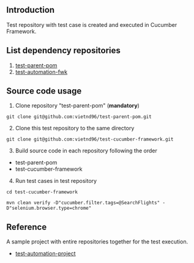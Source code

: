 ## Introduction

Test repository with test case is created and executed in Cucumber Framework.<br>

## List dependency repositories

1. [test-parent-pom](../../../test-parent-pom)
2. [test-automation-fwk](../../../test-automation-fwk)

## Source code usage

1. Clone repository "test-parent-pom" (**mandatory**)

```shell
git clone git@github.com:vietnd96/test-parent-pom.git
```

2. Clone this test repository to the same directory

```shell
git clone git@github.com:vietnd96/test-cucumber-framework.git
```

3. Build source code in each repository following the order

- test-parent-pom
- test-cucumber-framework

4. Run test cases in test repository

```shell
cd test-cucumber-framework
```

```shell
mvn clean verify -D"cucumber.filter.tags=@SearchFlights" -D"selenium.browser.type=chrome"
```

## Reference

A sample project with entire repositories together for the test execution.<br>

* [test-automation-project](../../../test-automation-project)
